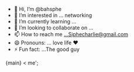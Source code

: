 - 👋 Hi, I’m @bahsphe
- 👀 I’m interested in ... networking
- 🌱 I’m currently learning ...
- 💞️ I’m looking to collaborate on ...
- 📫 How to reach me ...Siphecharlie@gmail.com 
- 😄 Pronouns: ... love life ❤️ 
- ⚡ Fun fact: ...The good guy 

<!---
bahsphe/bahsphe is a ✨ special ✨ repository because its `README.md` (this file) appears on your GitHub profile.
You can click the Preview link to take a look at your changes.
--->
{main} < me';

